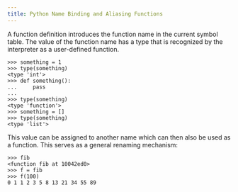 ```yaml
---
title: Python Name Binding and Aliasing Functions
---
```

A function definition introduces the function name in the current symbol table. The value of the function name has a type that is recognized by the interpreter as a user-defined function.

    >>> something = 1
    >>> type(something)
    <type 'int'>
    >>> def something():
    ...     pass
    ...
    >>> type(something)
    <type 'function'>
    >>> something = []
    >>> type(something)
    <type 'list'>

This value can be assigned to another name which can then also be used as a function. This serves as a general renaming mechanism:

    >>> fib
    <function fib at 10042ed0>
    >>> f = fib
    >>> f(100)
    0 1 1 2 3 5 8 13 21 34 55 89